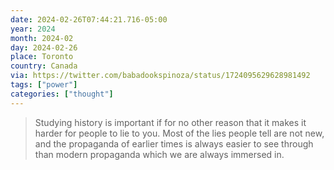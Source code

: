 ```yaml
---
date: 2024-02-26T07:44:21.716-05:00
year: 2024
month: 2024-02
day: 2024-02-26
place: Toronto
country: Canada
via: https://twitter.com/babadookspinoza/status/1724095629628981492
tags: ["power"]
categories: ["thought"]
---
```

> Studying history is important if for no other reason that it makes it harder for people to lie to you. Most of the lies people tell are not new, and the propaganda of earlier times is always easier to see through than modern propaganda which we are always immersed in.

